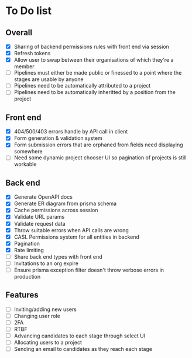 # To Do list

## Overall

- [x] Sharing of backend permissions rules with front end via session
- [x] Refresh tokens
- [x] Allow user to swap between their organisations of which they're a member
- [ ] Pipelines must either be made public or finessed to a point where the stages are usable by anyone
- [ ] Pipelines need to be automatically attributed to a project
- [ ] Pipelines need to be automatically inheritted by a position from the project

## Front end

- [x] 404/500/403 errors handle by API call in client
- [x] Form generation & validation system
- [x] Form submission errors that are orphaned from fields need displaying somewhere
- [ ] Need some dynamic project chooser UI so pagination of projects is still workable

## Back end

- [x] Generate OpenAPI docs
- [x] Generate ER diagram from prisma schema
- [x] Cache permissions across session
- [x] Validate URL params
- [x] Validate request data
- [x] Throw suitable errors when API calls are wrong
- [x] CASL Permissions system for all entities in backend
- [x] Pagination
- [x] Rate limiting
- [ ] Share back end types with front end
- [ ] Invitations to an org expire
- [ ] Ensure prisma exception filter doesn't throw verbose errors in production

## Features

- [ ] Inviting/adding new users
- [ ] Changing user role
- [ ] 2FA
- [ ] RTBF
- [ ] Advancing candidates to each stage through select UI
- [ ] Allocating users to a project
- [ ] Sending an email to candidates as they reach each stage
